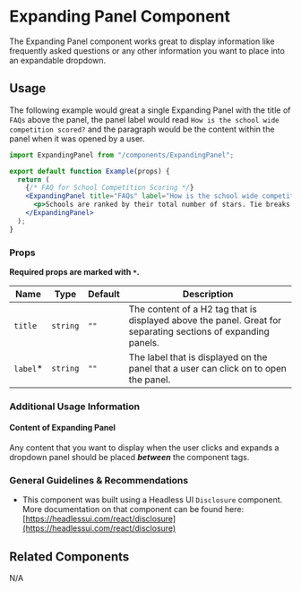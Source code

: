 # Expanding Panel Component

The Expanding Panel component works great to display information like frequently asked questions or any other information you want to place into an expandable dropdown.

## Usage

The following example would great a single Expanding Panel with the title of `FAQs` above the panel, the panel label would read `How is the school wide competition scored?` and the paragraph would be the content within the panel when it was opened by a user.

```jsx
import ExpandingPanel from "/components/ExpandingPanel";

export default function Example(props) {
  return (
    {/* FAQ for School Competition Scoring */}
    <ExpandingPanel title="FAQs" label="How is the school wide competition scored?">
      <p>Schools are ranked by their total number of stars. Tie breaks will be done using the efficiency of the school's competitors. This can be calculated by taking the total number of stars earned by students in that school and dividing it by the total number of participants for the school. All competitors count as 1 participant for their school and each competitor's stars count equally towards their school's start total.</p>
    </ExpandingPanel>
  );
}
```

### Props

**Required props are marked with `*`.**

| Name                   | Type      | Default                       | Description                                                                        |
| ---------------------- | ----------| ----------------------------- | ---------------------------------------------------------------------------------- |
| `title`                | `string`  | `""`                          | The content of a H2 tag that is displayed above the panel. Great for separating sections of expanding panels.  |
| `label`*               | `string`  | `""`                          | The label that is displayed on the panel that a user can click on to open the panel. |


### Additional Usage Information

#### Content of Expanding Panel
Any content that you want to display when the user clicks and expands a dropdown panel should be placed ***between*** the component tags.

### General Guidelines & Recommendations

- This component was built using a Headless UI `Disclosure` component. More documentation on that component can be found here: [https://headlessui.com/react/disclosure](https://headlessui.com/react/disclosure)

## Related Components

N/A